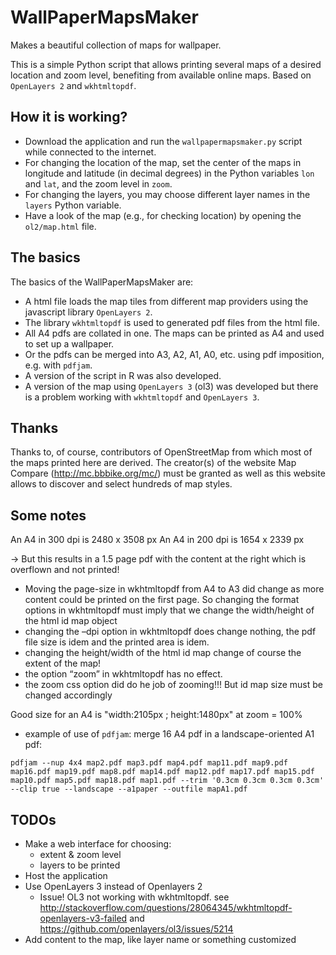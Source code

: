 # WallPaperMapsMaker
Makes a beautiful collection of maps for wallpaper.

This is a simple Python script that allows printing several maps of a desired location and zoom level, benefiting from available online maps. Based on `OpenLayers 2` and `wkhtmltopdf`.

## How it is working?

* Download the application and run the `wallpapermapsmaker.py` script while connected to the internet. 
* For changing the location of the map, set the center of the maps in longitude and latitude (in decimal degrees) in the Python variables `lon` and `lat`, and the zoom level in `zoom`. 
* For changing the layers, you may choose different layer names in the `layers` Python variable. 
* Have a look of the map (e.g., for checking location) by opening the `ol2/map.html` file. 

## The basics

 The basics of the WallPaperMapsMaker are:

 * A html file loads the map tiles from different map providers using the javascript library `OpenLayers 2`.
 * The library `wkhtmltopdf` is used to generated pdf files from the html file.
 * All A4 pdfs are collated in one. The maps can be printed as A4 and used to set up a wallpaper.
 * Or the pdfs can be merged into A3, A2, A1, A0, etc. using pdf imposition, e.g. with `pdfjam`.
 * A version of the script in R was also developed. 
 * A version of the map using `OpenLayers 3` (ol3) was developed but there is a problem working with `wkhtmltopdf` and `OpenLayers 3`.

## Thanks
Thanks to, of course, contributors of OpenStreetMap from which most of the maps printed here are derived. The creator(s) of the website Map Compare (http://mc.bbbike.org/mc/) must be granted as well as this website allows to discover and select hundreds of map styles. 

## Some notes
 
An A4 in 300 dpi is 2480 x 3508 px
An A4 in 200 dpi is 1654 x 2339 px

→ But this results in a 1.5 page pdf with the content at the right which is overflown and not printed!

* Moving the page-size in wkhtmltopdf from A4 to A3 did change as more content could be printed on the first page. So changing the format options in wkhtmltopdf must imply that we change the width/height of the html id map object
* changing the –dpi option in wkhtmltopdf does change nothing, the pdf file size is idem and the printed area is idem.
* changing the height/width of the html id map change of course the extent of the map!
* the option “zoom” in wkhtmltopdf has no effect.
* the zoom css option did do he job of zooming!!! But id map size must be changed accordingly 

Good size for an A4 is "width:2105px ; height:1480px" at zoom = 100%


* example of use of `pdfjam`: merge 16 A4 pdf in a landscape-oriented A1 pdf: 
```
pdfjam --nup 4x4 map2.pdf map3.pdf map4.pdf map11.pdf map9.pdf map16.pdf map19.pdf map8.pdf map14.pdf map12.pdf map17.pdf map15.pdf map10.pdf map5.pdf map18.pdf map1.pdf --trim '0.3cm 0.3cm 0.3cm 0.3cm' --clip true --landscape --a1paper --outfile mapA1.pdf
```

## TODOs

 * Make a web interface for choosing:
   * extent & zoom level
   * layers to be printed
 * Host the application
 * Use OpenLayers 3 instead of Openlayers 2
   * Issue! OL3 not working with  wkhtmltopdf. see http://stackoverflow.com/questions/28064345/wkhtmltopdf-openlayers-v3-failed and https://github.com/openlayers/ol3/issues/5214
 * Add content to the map, like layer name or something customized
 

